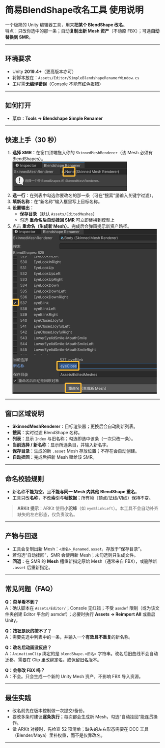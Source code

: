 # 简易BlendShape改名工具 使用说明

一个极简的 Unity 编辑器工具，用来**把某个 BlendShape 改名**。  
特点：只改你选中的那一条；自动**复制出新 Mesh 资产**（不动原 FBX）；可选**自动替换到 SMR**。

---

## 环境要求

- Unity **2019.4+**（更高版本亦可）
- 将脚本放在：`Assets/Editor/SimpleBlendshapeRenamerWindow.cs`
- 工程需**无编译错误**（Console 不能有红色报错）

---

## 如何打开

- 菜单：**Tools → Blendshape Simple Renamer**

---

## 快速上手（30 秒）

1. **选择 SMR**：在窗口顶端拖入你的 `SkinnedMeshRenderer`（该 Mesh 必须有 BlendShapes）。
![示意图1](示意图1.png)
2. **选一行**：在列表中勾选你要改名的那一条（可在“搜索”里输入关键字过滤）。
3. **填新名称**：在“新名称”输入框里写上目标名称。
4. **设置输出**：
   - **保存目录**（默认 `Assets/EditedMeshes`）
   - 勾选 **重命名后自动挂回 SMR** 可立即替换到模型上
5. 点击 **重命名（生成新 Mesh）**。完成后会弹窗提示新资产路径。
![示意图2](示意图2.png)

---

## 窗口区域说明

- **SkinnedMeshRenderer**：目标渲染器；更换后会自动刷新列表。
- **搜索**：实时过滤 BlendShape 名称。
- **列表**：显示 `Index` 与旧名称；勾选即选中该条（一次只改一条）。
- **当前选择 / 新名称**：显示所选条目，并输入新名字。
- **保存目录**：生成的新 `.asset` Mesh 存放位置；不存在会自动创建。
- **自动挂回**：完成后把新 Mesh 赋给该 SMR。

---

## 命名校验规则

- 新名称**不能为空**，且**不能与同一 Mesh 内其他 BlendShape 重名**。
- 工具只改**名称**，不改**索引**与**帧数据**；所有帧（顶点/法线/切线）保持不变。

> **ARKit 提示**：ARKit 使用**小驼峰**（如 `eyeBlinkLeft`）。本工具不会自动补齐缺失的左右形态，仅负责改名。

---

## 产物与回退

- 工具会复制出新 Mesh：`<原名>_Renamed.asset`，存放于“保存目录”。
- 若勾选“自动挂回”，SMR 会使用新 Mesh；未勾选则只生成文件。
- **回退**：在 SMR 的 **Mesh** 槽重新指定原始 Mesh（通常来自 FBX），或删除新 `.asset` 后重新指定。

---

## 常见问题（FAQ）

**Q：菜单看不到？**  
A：确认脚本在 `Assets/Editor/`；Console 无红错；不受 `asmdef` 限制（或为该文件夹创建 Editor 平台的 asmdef）；必要时执行 **Assets → Reimport All** 或重启 Unity。

**Q：按钮是灰的按不了？**  
A：需要先选中列表中的一条，并输入一个**有效且不重复**的新名称。

**Q：改名后动画没反应？**  
A：`AnimationClip` 绑定的是 `blendShape.<旧名>` 字符串。改名后旧曲线不会自动迁移，需要在 Clip 里改绑定名，或保留旧名版本。

**Q：会修改 FBX 吗？**  
A：不会。只会生成一个新的 Unity Mesh 资产，不影响 FBX 导入资源。

---

## 最佳实践

- 改名前先在版本控制做一次提交/备份。
- 要改多条时建议**逐条执行**；每次都会生成新 Mesh，勾选“自动挂回”能连贯操作。
- 做 ARKit 对接时，先检查 52 项清单；缺失的左右形态需要在 DCC 工具（Blender/Maya）里补权重，而不是仅靠改名。

---
